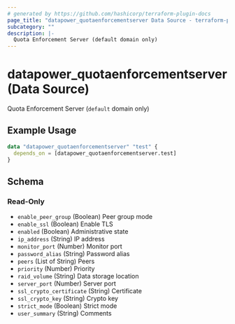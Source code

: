 ```yaml
---
# generated by https://github.com/hashicorp/terraform-plugin-docs
page_title: "datapower_quotaenforcementserver Data Source - terraform-provider-datapower"
subcategory: ""
description: |-
  Quota Enforcement Server (default domain only)
---
```


# datapower_quotaenforcementserver (Data Source)

Quota Enforcement Server (`default` domain only)

## Example Usage

```terraform
data "datapower_quotaenforcementserver" "test" {
  depends_on = [datapower_quotaenforcementserver.test]
}
```

<!-- schema generated by tfplugindocs -->
## Schema

### Read-Only

- `enable_peer_group` (Boolean) Peer group mode
- `enable_ssl` (Boolean) Enable TLS
- `enabled` (Boolean) Administrative state
- `ip_address` (String) IP address
- `monitor_port` (Number) Monitor port
- `password_alias` (String) Password alias
- `peers` (List of String) Peers
- `priority` (Number) Priority
- `raid_volume` (String) Data storage location
- `server_port` (Number) Server port
- `ssl_crypto_certificate` (String) Certificate
- `ssl_crypto_key` (String) Crypto key
- `strict_mode` (Boolean) Strict mode
- `user_summary` (String) Comments
